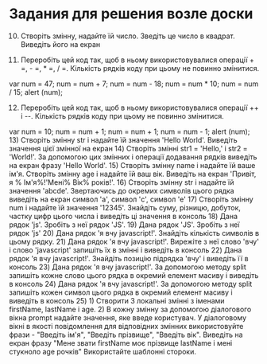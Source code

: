 # Задания для решения возле доски
10) Створіть змінну, надайте їй число. Зведіть це число в квадрат. Виведіть його на екран

11) Переробіть цей код так, щоб в ньому використовувалися операції + =, - =, * =, / =. Кількість рядків коду при цьому не повинно змінитися.

  var num = 47;
  num = num + 7;
  num = num - 18;
  num = num * 10;
  num = num / 15;
  alert (num);

12) Переробіть цей код так, щоб в ньому використовувалися операції ++ і --. Кількість рядків коду при цьому не повинно змінитися.

  var num = 10;
  num = num + 1;
  num = num + 1;
  num = num - 1;
  alert (num);
13) Створіть змінну str і надайте їй значення 'Hello World'. Виведіть значення цієї змінної на екран
14) Створіть змінні str1 = 'Hello,' і str2 = 'World!'. За допомогою цих змінних і операції додавання рядків виведіть на екран фразу 'Hello World'.
15) Створіть змінну name і надайте їй ваше ім'я. Створіть змінну age і надайте їй ваш вік. Виведіть на екран 'Привіт, я  % Ім'я%!'Мені% Вік% років!'.
16) Створіть змінну str і надайте їй значення 'abcde'. Звертаючись до окремих символів цього рядка виведіть на екран символ 'a', символ 'c', символ 'e'
17) Створіть змінну num і надайте їй значення '12345'. Знайдіть суму, різницю, добуток, частку цифр цього числа
і виведіть ці значення в консоль
18) Дана рядок 'js'. Зробіть з неї рядок 'JS'.
19) Дана рядок 'JS'. Зробіть з неї рядок 'js'
20) Дана рядок 'я вчу javascript!'. Знайдіть кількість символів в цьому рядку.
21) Дана рядок 'я вчу javascript!'. Вирежіте з неї слово 'вчу' і слово 'javascript' запишіть їх в змінні і виведіть в консоль
22) Дана рядок 'я вчу javascript!'. Знайдіть позицію підрядка 'вчу' і виведіть її в консоль
23) Дана рядок 'я вчу javascript!'. За допомогою методу split запишіть кожне слово цього рядка в окремий елемент масиву і виведіть в консоль
24) Дана рядок 'я вчу javascript!'. За допомогою методу split запишіть кожен символ цього рядка в окремий елемент масиву і виведіть в консоль
25) 1) Створити 3 локальні змінні з іменами firstName, lastName і age.
  2) В кожну змінну за допомогою діалогового вікна prompt надайте значення, яке введе користувач. У діалоговому вікні в якості повідомлення для відповідних змінних використовуйте фрази - "Введіть ім'я", "Введіть прізвище", "Введіть вік". Виведіть на екран фразу "Мене звати firstName моє прізвище lastName і мені стукноло age рочків" Використайте шаблонні стороки.
